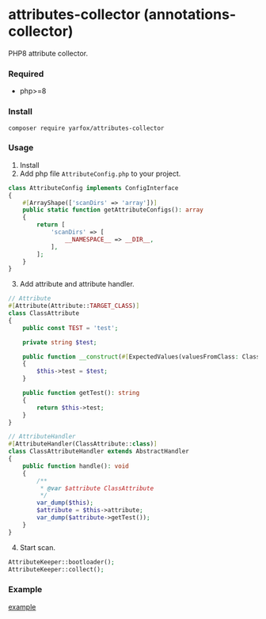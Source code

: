 # attributes-collector (annotations-collector)

PHP8 attribute collector.

### Required

* php>=8

### Install

```shell
composer require yarfox/attributes-collector
```

### Usage

1. Install
2. Add php file `AttributeConfig.php` to your project.

```php
class AttributeConfig implements ConfigInterface
{
    #[ArrayShape(['scanDirs' => 'array'])]
    public static function getAttributeConfigs(): array
    {
        return [
            'scanDirs' => [
                __NAMESPACE__ => __DIR__,
            ],
        ];
    }
}
```
3. Add attribute and attribute handler.

```php
// Attribute
#[Attribute(Attribute::TARGET_CLASS)]
class ClassAttribute
{
    public const TEST = 'test';

    private string $test;

    public function __construct(#[ExpectedValues(valuesFromClass: ClassAttribute::class)] string $test)
    {
        $this->test = $test;
    }

    public function getTest(): string
    {
        return $this->test;
    }
}

// AttributeHandler
#[AttributeHandler(ClassAttribute::class)]
class ClassAttributeHandler extends AbstractHandler
{
    public function handle(): void
    {
        /**
         * @var $attribute ClassAttribute
         */
        var_dump($this);
        $attribute = $this->attribute;
        var_dump($attribute->getTest());
    }
}
```
4. Start scan.

```php
AttributeKeeper::bootloader();
AttributeKeeper::collect();
```

### Example

[example](./tests)


